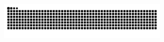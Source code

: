 <!-- ### Hi there 👋 -->

<!--
**leizhenyu-lzy/leizhenyu-lzy** is a ✨ _special_ ✨ repository because its `README.md` (this file) appears on your GitHub profile.

Here are some ideas to get you started:

- 🔭 I’m currently working on ...
- 🌱 I’m currently learning ...
- 👯 I’m looking to collaborate on ...
- 🤔 I’m looking for help with ...
- 💬 Ask me about ...
- 📫 How to reach me: ...
- 😄 Pronouns: ...
- ⚡ Fun fact: ...
-->


<picture>
  <source media="(prefers-color-scheme: dark)" srcset="https://raw.githubusercontent.com/leizhenyu-lzy/leizhenyu-lzy/output/github-contribution-grid-snake-dark.svg">
  <source media="(prefers-color-scheme: light)" srcset="https://raw.githubusercontent.com/leizhenyu-lzy/leizhenyu-lzy/output/github-contribution-grid-snake.svg">
  <img alt="github contribution grid snake animation" src="https://raw.githubusercontent.com/leizhenyu-lzy/leizhenyu-lzy/output/github-contribution-grid-snake.svg">
</picture>

